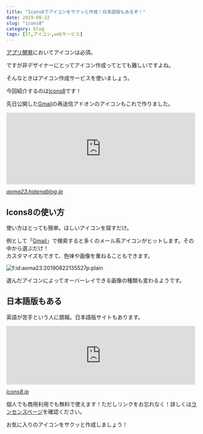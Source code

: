 ```yaml
---
title: "Icons8でアイコンをサクッと作成！日本語版もあるぞ！"
date: 2019-08-22
slug: "icons8"
category: blog
tags: [IT,アイコン,webサービス]
---
```

<p><a class="keyword" href="http://d.hatena.ne.jp/keyword/%A5%A2%A5%D7%A5%EA%B3%AB%C8%AF">アプリ開発</a>においてアイコンは必須。</p>

<p>ですが非デザイナーにとってアイコン作成ってとても難しいですよね。</p>

<p>そんなときはアイコン作成サービスを使いましょう。</p>

<p>今回紹介するのは<a href="https://icons8.com/">Icons8</a>です！</p>

<p>先日公開した<a class="keyword" href="http://d.hatena.ne.jp/keyword/Gmail">Gmail</a>の再送信アドオンのアイコンもこれで作りました。</p>

<p><iframe src="https://hatenablog-parts.com/embed?url=https%3A%2F%2Faoma23.hatenablog.jp%2Fentry%2Fresend_for_gmail" title="【Gmail】送信済みメールを編集して再送するアドオン作ったよ！ - aoma blog" class="embed-card embed-blogcard" scrolling="no" frameborder="0" style="display: block; width: 100%; height: 190px; max-width: 500px; margin: 10px 0px;"></iframe><cite class="hatena-citation"><a href="https://aoma23.hatenablog.jp/entry/resend_for_gmail">aoma23.hatenablog.jp</a></cite></p>

<h2>Icons8の使い方</h2>

<p>使い方はとっても簡単。ほしいアイコンを探すだけ。</p>

<p>例として「<a class="keyword" href="http://d.hatena.ne.jp/keyword/Gmail">Gmail</a>」で検索すると多くのメール系アイコンがヒットします。その中から選ぶだけ！<br/>
カスタマイズもできて、色味や画像を重ねることもできます。</p>

<p><span itemscope itemtype="http://schema.org/Photograph"><img src="https://cdn-ak.f.st-hatena.com/images/fotolife/a/aoma23/20190822/20190822135527.png" alt="f:id:aoma23:20190822135527p:plain" title="f:id:aoma23:20190822135527p:plain" class="hatena-fotolife" itemprop="image"></span></p>

<p>選んだアイコンによってオーバーレイできる画像の種類も変わるようです。</p>

<h2>日本語版もある</h2>

<p>英語が苦手という人に朗報。日本語版サイトもあります。</p>

<p><iframe src="https://hatenablog-parts.com/embed?url=https%3A%2F%2Ficons8.jp" title="フリーアイコン、音楽、写真素材、ベクターをダウンロード" class="embed-card embed-webcard" scrolling="no" frameborder="0" style="display: block; width: 100%; height: 155px; max-width: 500px; margin: 10px 0px;"></iframe><cite class="hatena-citation"><a href="https://icons8.jp">icons8.jp</a></cite></p>

<p>個人でも商用利用でも無料で使えます！ただしリンクをお忘れなく！詳しくは<a href="https://icons8.jp/license/">ランセンスページ</a>を確認ください。</p>

<p>お気に入りのアイコンをサクッと作成しましょう！</p>


